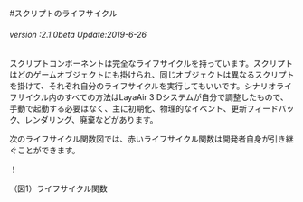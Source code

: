 #スクリプトのライフサイクル

###### *version :2.1.0beta   Update:2019-6-26*

スクリプトコンポーネントは完全なライフサイクルを持っています。スクリプトはどのゲームオブジェクトにも掛けられ、同じオブジェクトは異なるスクリプトを掛けて、それぞれ自分のライフサイクルを実行してもいいです。シナリオライフサイクル内のすべての方法はLayaAir 3 Dシステムが自分で調整したもので、手動で起動する必要はなく、主に初期化、物理的なイベント、更新フィードバック、レンダリング、廃棄などがあります。

次のライフサイクル関数図では、赤いライフサイクル関数は開発者自身が引き継ぐことができます。

！[](img/1.png)<br/>

（図1）ライフサイクル関数